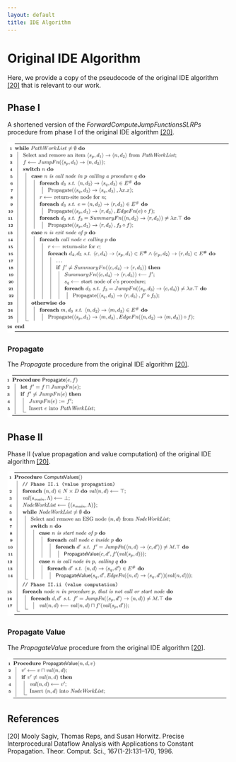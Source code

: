 ```yaml
---
layout: default
title: IDE Algorithm
---
```


# Original IDE Algorithm

Here, we provide a copy of the pseudocode of the original IDE algorithm [[20]](#references) that is relevant to our work.

<!-- <object data="appendix.pdf" width="100%" height="1000px"></object> -->

<!-- ![appendix1](appendix-1.svg) -->
## Phase I

A shortened version of the *ForwardComputeJumpFunctionsSLRPs* procedure from phase I of the original IDE algorithm [[20]](#references).

![forward compute jumpfunctions SLRPs](img/fcjfslrps-1.svg)

### Propagate

The *Propagate* procedure from the original IDE algorithm [[20]](#references).

![propagate](img/propagate-alg-1.svg)

## Phase II

Phase II (value propagation and value computation) of the original IDE algorithm [[20]](#references).

![phase-II](img/phase2-1.svg)

### Propagate Value

The *PropagateValue* procedure from the original IDE algorithm [[20]](#references).

![propagate-value](img/prop-value-1.svg)

## References

[20] Mooly Sagiv, Thomas Reps, and Susan Horwitz. Precise Interprocedural Dataflow Analysis with Applications to Constant Propagation. Theor. Comput. Sci., 167(1-2):131–170, 1996.
